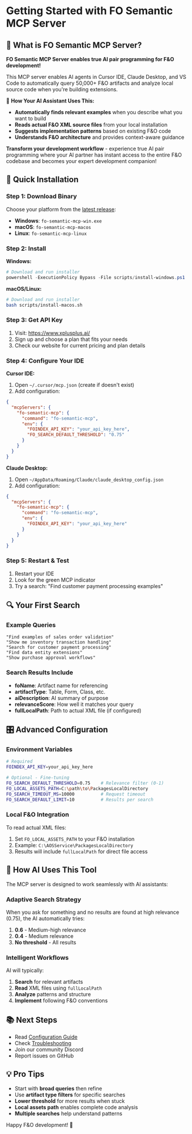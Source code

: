 # Getting Started with FO Semantic MCP Server

## 🎯 What is FO Semantic MCP Server?

**FO Semantic MCP Server enables true AI pair programming for F&O development!**

This MCP server enables AI agents in Cursor IDE, Claude Desktop, and VS Code to automatically query 50,000+ F&O artifacts and analyze local source code when you're building extensions.

🤖 **How Your AI Assistant Uses This:**
- **Automatically finds relevant examples** when you describe what you want to build
- **Reads actual F&O XML source files** from your local installation
- **Suggests implementation patterns** based on existing F&O code
- **Understands F&O architecture** and provides context-aware guidance

**Transform your development workflow** - experience true AI pair programming where your AI partner has instant access to the entire F&O codebase and becomes your expert development companion!

## 🚀 Quick Installation

### Step 1: Download Binary
Choose your platform from the [latest release](https://github.com/your-org/fo-semantic-mcp/releases):
- **Windows**: `fo-semantic-mcp-win.exe`
- **macOS**: `fo-semantic-mcp-macos`
- **Linux**: `fo-semantic-mcp-linux`

### Step 2: Install
**Windows:**
```powershell
# Download and run installer
powershell -ExecutionPolicy Bypass -File scripts/install-windows.ps1
```

**macOS/Linux:**
```bash
# Download and run installer
bash scripts/install-macos.sh
```

### Step 3: Get API Key
1. Visit: https://www.xplusplus.ai/
2. Sign up and choose a plan that fits your needs
3. Check our website for current pricing and plan details

### Step 4: Configure Your IDE

**Cursor IDE:**
1. Open `~/.cursor/mcp.json` (create if doesn't exist)
2. Add configuration:
```json
{
  "mcpServers": {
    "fo-semantic-mcp": {
      "command": "fo-semantic-mcp",
      "env": {
        "FOINDEX_API_KEY": "your_api_key_here",
        "FO_SEARCH_DEFAULT_THRESHOLD": "0.75"
      }
    }
  }
}
```

**Claude Desktop:**
1. Open `~/AppData/Roaming/Claude/claude_desktop_config.json`
2. Add configuration:
```json
{
  "mcpServers": {
    "fo-semantic-mcp": {
      "command": "fo-semantic-mcp",
      "env": {
        "FOINDEX_API_KEY": "your_api_key_here"
      }
    }
  }
}
```

### Step 5: Restart & Test
1. Restart your IDE
2. Look for the green MCP indicator
3. Try a search: "Find customer payment processing examples"

## 🔍 Your First Search

### Example Queries
```
"Find examples of sales order validation"
"Show me inventory transaction handling"
"Search for customer payment processing"
"Find data entity extensions"
"Show purchase approval workflows"
```

### Search Results Include
- **foName**: Artifact name for referencing
- **artifactType**: Table, Form, Class, etc.
- **aiDescription**: AI summary of purpose
- **relevanceScore**: How well it matches your query
- **fullLocalPath**: Path to actual XML file (if configured)

## 🎛️ Advanced Configuration

### Environment Variables
```bash
# Required
FOINDEX_API_KEY=your_api_key_here

# Optional - Fine-tuning
FO_SEARCH_DEFAULT_THRESHOLD=0.75    # Relevance filter (0-1)
FO_LOCAL_ASSETS_PATH=C:\path\to\PackagesLocalDirectory
FO_SEARCH_TIMEOUT_MS=10000          # Request timeout
FO_SEARCH_DEFAULT_LIMIT=10          # Results per search
```

### Local F&O Integration
To read actual XML files:
1. Set `FO_LOCAL_ASSETS_PATH` to your F&O installation
2. Example: `C:\AOSService\PackagesLocalDirectory`
3. Results will include `fullLocalPath` for direct file access

## 🤖 How AI Uses This Tool

The MCP server is designed to work seamlessly with AI assistants:

### Adaptive Search Strategy
When you ask for something and no results are found at high relevance (0.75), the AI automatically tries:
1. **0.6** - Medium-high relevance
2. **0.4** - Medium relevance
3. **No threshold** - All results

### Intelligent Workflows
AI will typically:
1. **Search** for relevant artifacts
2. **Read** XML files using `fullLocalPath`
3. **Analyze** patterns and structure
4. **Implement** following F&O conventions

## 📚 Next Steps
- Read [Configuration Guide](CONFIGURATION.md)
- Check [Troubleshooting](TROUBLESHOOTING.md)
- Join our community Discord
- Report issues on GitHub

## 💡 Pro Tips
- Start with **broad queries** then refine
- Use **artifact type filters** for specific searches
- **Lower threshold** for more results when stuck
- **Local assets path** enables complete code analysis
- **Multiple searches** help understand patterns

Happy F&O development! 🎯